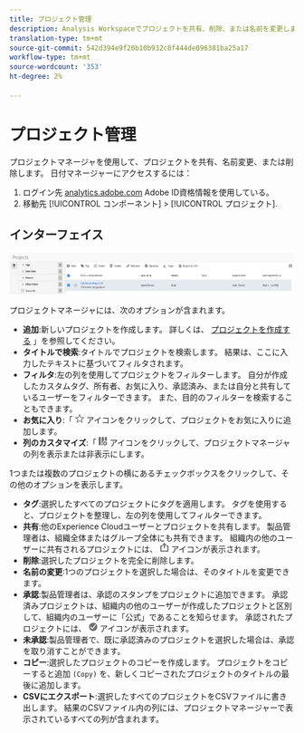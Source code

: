 ```yaml
---
title: プロジェクト管理
description: Analysis Workspaceでプロジェクトを共有、削除、または名前を変更します。
translation-type: tm+mt
source-git-commit: 542d394e9f20b10b932c8f444de096381ba25a17
workflow-type: tm+mt
source-wordcount: '353'
ht-degree: 2%

---
```



# プロジェクト管理

プロジェクトマネージャを使用して、プロジェクトを共有、名前変更、または削除します。 日付マネージャーにアクセスするには：

1. ログイン先 [analytics.adobe.com](https://analytics.adobe.com) Adobe ID資格情報を使用している。
1. 移動先 [!UICONTROL コンポーネント] > [!UICONTROL プロジェクト].

## インターフェイス

![UI](../assets/project-ui.png)

プロジェクトマネージャには、次のオプションが含まれます。

* **追加**:新しいプロジェクトを作成します。 詳しくは、 [プロジェクトを作成する](create.md) 」を参照してください。
* **タイトルで検索**:タイトルでプロジェクトを検索します。 結果は、ここに入力したテキストに基づいてフィルタされます。
* **フィルタ**:左の列を使用してプロジェクトをフィルターします。 自分が作成したカスタムタグ、所有者、お気に入り、承認済み、または自分と共有しているユーザーをフィルターできます。 また、目的のフィルターを検索することもできます。
* **お気に入り**:「 ![star](../assets/star.png) アイコンをクリックして、プロジェクトをお気に入りに追加します。
* **列のカスタマイズ**:「 ![列](../assets/columns.png) アイコンをクリックして、プロジェクトマネージャの列を表示または非表示にします。

1つまたは複数のプロジェクトの横にあるチェックボックスをクリックして、その他のオプションを表示します。

* **タグ**:選択したすべてのプロジェクトにタグを適用します。 タグを使用すると、プロジェクトを整理し、左の列を使用してフィルターできます。
* **共有**:他のExperience Cloudユーザーとプロジェクトを共有します。 製品管理者は、組織全体またはグループ全体にも共有できます。 組織内の他のユーザーに共有されるプロジェクトには、 ![共有](../assets/shared.png) アイコンが表示されます。
* **削除**:選択したプロジェクトを完全に削除します。
* **名前の変更**:1つのプロジェクトを選択した場合は、そのタイトルを変更できます。
* **承認**:製品管理者は、承認のスタンプをプロジェクトに追加できます。 承認済みプロジェクトは、組織内の他のユーザーが作成したプロジェクトと区別して、組織内のユーザーに「公式」であることを知らせます。 承認されたプロジェクトには、 ![承認済み](../assets/approved.png) アイコンが表示されます。
* **未承認**:製品管理者で、既に承認済みのプロジェクトを選択した場合は、承認を取り消すことができます。
* **コピー**:選択したプロジェクトのコピーを作成します。 プロジェクトをコピーすると追加 `(Copy)` を、新しくコピーされたプロジェクトのタイトルの最後に追加します。
* **CSVにエクスポート**:選択したすべてのプロジェクトをCSVファイルに書き出します。 結果のCSVファイル内の列には、プロジェクトマネージャーで表示されているすべての列が含まれます。

